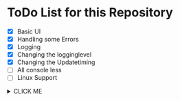 # ToDo List for this Repository

- [x] Basic UI
- [x] Handling some Errors
- [x] Logging
- [x] Changing the logginglevel
- [x] Changing the Updatetiming
- [ ] All console less
- [ ] Linux Support
<details><summary>CLICK ME</summary>
  <p>
    Start Arguments?? something like 
    ```
    --language=en
    ```
   </p>
<details>
